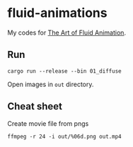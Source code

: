 # fluid-animations

My codes for [The Art of Fluid Animation](https://www.routledge.com/The-Art-of-Fluid-Animation/Stam/p/book/9781498700207).

## Run

```
cargo run --release --bin 01_diffuse
```

Open images in `out` directory.

## Cheat sheet

Create movie file from pngs

```
ffmpeg -r 24 -i out/%06d.png out.mp4
```